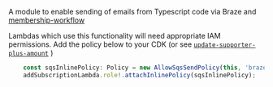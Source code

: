 A module to enable sending of emails from Typescript code via Braze and [membership-workflow](https://github.com/guardian/membership-workflow/) 

Lambdas which use this functionality will need appropriate IAM permissions. Add the policy below to your CDK (or see [`update-supporter-plus-amount`](https://github.com/guardian/support-service-lambdas/blob/ff152cfed9ac3a91267b1a9adcc6be09378a3126/cdk/lib/update-supporter-plus-amount.ts#L134) )

```typescript
    const sqsInlinePolicy: Policy = new AllowSqsSendPolicy(this, 'braze-emails');
    addSubscriptionLambda.role!.attachInlinePolicy(sqsInlinePolicy);
```
